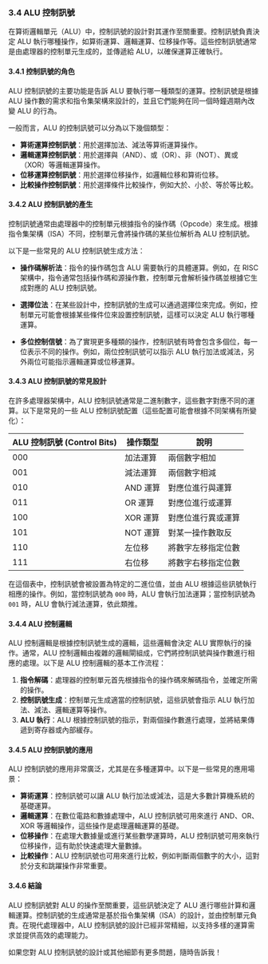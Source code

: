 ### 3.4 ALU 控制訊號

在算術邏輯單元（ALU）中，控制訊號的設計對其運作至關重要。控制訊號負責決定 ALU 執行哪種操作，如算術運算、邏輯運算、位移操作等。這些控制訊號通常是由處理器的控制單元生成的，並傳遞給 ALU，以確保運算正確執行。

#### 3.4.1 控制訊號的角色

ALU 控制訊號的主要功能是告訴 ALU 要執行哪一種類型的運算。控制訊號是根據 ALU 操作數的需求和指令集架構來設計的，並且它們能夠在同一個時鐘週期內改變 ALU 的行為。

一般而言，ALU 的控制訊號可以分為以下幾個類型：

- **算術運算控制訊號**：用於選擇加法、減法等算術運算操作。
- **邏輯運算控制訊號**：用於選擇與（AND）、或（OR）、非（NOT）、異或（XOR）等邏輯運算操作。
- **位移運算控制訊號**：用於選擇位移操作，如邏輯位移和算術位移。
- **比較操作控制訊號**：用於選擇條件比較操作，例如大於、小於、等於等比較。

#### 3.4.2 ALU 控制訊號的產生

控制訊號通常由處理器中的控制單元根據指令的操作碼（Opcode）來生成。根據指令集架構（ISA）不同，控制單元會將操作碼的某些位解析為 ALU 控制訊號。

以下是一些常見的 ALU 控制訊號生成方法：

- **操作碼解析法**：指令的操作碼包含 ALU 需要執行的具體運算。例如，在 RISC 架構中，指令通常包括操作碼和源操作數，控制單元會解析操作碼並根據它生成對應的 ALU 控制訊號。
  
- **選擇位法**：在某些設計中，控制訊號的生成可以通過選擇位來完成。例如，控制單元可能會根據某些條件位來設置控制訊號，這樣可以決定 ALU 執行哪種運算。

- **多位控制信號**：為了實現更多種類的操作，控制訊號有時會包含多個位，每一位表示不同的操作。例如，兩位控制訊號可以指示 ALU 執行加法或減法，另外兩位可能指示邏輯運算或位移運算。

#### 3.4.3 ALU 控制訊號的常見設計

在許多處理器架構中，ALU 控制訊號通常是二進制數字，這些數字對應不同的運算。以下是常見的一些 ALU 控制訊號配置（這些配置可能會根據不同架構有所變化）：

| ALU 控制訊號 (Control Bits) | 操作類型     | 說明           |
|---------------------------|--------------|----------------|
| 000                       | 加法運算     | 兩個數字相加     |
| 001                       | 減法運算     | 兩個數字相減     |
| 010                       | AND 運算    | 對應位進行與運算 |
| 011                       | OR 運算     | 對應位進行或運算 |
| 100                       | XOR 運算    | 對應位進行異或運算 |
| 101                       | NOT 運算    | 對某一操作數取反 |
| 110                       | 左位移      | 將數字左移指定位數 |
| 111                       | 右位移      | 將數字右移指定位數 |

在這個表中，控制訊號會被設置為特定的二進位值，並由 ALU 根據這些訊號執行相應的操作。例如，當控制訊號為 `000` 時，ALU 會執行加法運算；當控制訊號為 `001` 時，ALU 會執行減法運算，依此類推。

#### 3.4.4 ALU 控制邏輯

ALU 控制邏輯是根據控制訊號生成的邏輯，這些邏輯會決定 ALU 實際執行的操作。通常，ALU 控制邏輯由複雜的邏輯閘組成，它們將控制訊號與操作數進行相應的處理。以下是 ALU 控制邏輯的基本工作流程：

1. **指令解碼**：處理器的控制單元首先根據指令的操作碼來解碼指令，並確定所需的操作。
2. **控制訊號生成**：控制單元生成適當的控制訊號，這些訊號會指示 ALU 執行加法、減法、邏輯運算等操作。
3. **ALU 執行**：ALU 根據控制訊號的指示，對兩個操作數進行處理，並將結果傳遞到寄存器或內部緩存。

#### 3.4.5 ALU 控制訊號的應用

ALU 控制訊號的應用非常廣泛，尤其是在多種運算中。以下是一些常見的應用場景：

- **算術運算**：控制訊號可以讓 ALU 執行加法或減法，這是大多數計算機系統的基礎運算。
- **邏輯運算**：在數位電路和數據處理中，ALU 控制訊號可用來進行 AND、OR、XOR 等邏輯操作，這些操作是處理邏輯運算的基礎。
- **位移操作**：在處理大數據量或進行某些數學運算時，ALU 控制訊號可用來執行位移操作，這有助於快速處理大量數據。
- **比較操作**：ALU 控制訊號也可用來進行比較，例如判斷兩個數字的大小，這對於分支和跳躍操作非常重要。

#### 3.4.6 結論

ALU 控制訊號對 ALU 的操作至關重要，這些訊號決定了 ALU 進行哪些計算和邏輯運算。控制訊號的生成通常是基於指令集架構（ISA）的設計，並由控制單元負責。在現代處理器中，ALU 控制訊號的設計已經非常精細，以支持多樣的運算需求並提供高效的處理能力。

如果您對 ALU 控制訊號的設計或其他細節有更多問題，隨時告訴我！